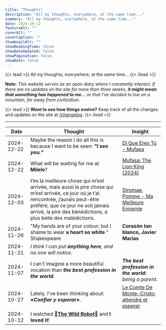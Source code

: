 ```yaml
---
title: "Thoughts"
description: "All my thoughts, everywhere, at the same time..."
summary: "All my thoughts, everywhere, at the same time..."
date: 2024-10-12
featureAlt: ""
coverAlt: ""
coverCaption: ""
thumbnailAlt: ""
showReadingTime: false
showDateUpdated: false
showPagination: false
showDate: false
---
```


{{< lead >}}
All my thoughts, everywhere, at the same time...
{{< /lead >}}

**Note:** *This website serves as an open diary where I constantly interact. If there are no updates on the site for more than three weeks, **it might mean that something has happened to me...** or that I've decided to live on a mountain, far away from civilization.*

{{< lead >}}
**Want to see how things evolve?** Keep track of all the changes and updates on the site at [/changelog](/changelog).
{{< /lead >}}

---

| Date       | Thought | Insight |
| ---------- | ------- | ------- |
| 2024-12-22 | Maybe the reason I do all this is because I want to be seen: ***"I see you."*** | [Di Que Eres Tú - Mufasa](https://open.spotify.com/intl-es/track/3LWUL84aeqzvD3eBxVSKAa?si=53dfa0a98bbf4a0c) |
| 2024-12-22 | What will be waiting for me at **Milele**? | [Mufasa: The Lion King (2024)](https://www.imdb.com/title/tt13186482/) |
| 2024-12-03 | t’es la meilleure chose qui m’est arrivée, mais aussi la pire chose qui m’est arrivée, ce jour où je t’ai rencontrée, j’aurais peut-être préféré, que ce jour ne soit jamais arrivé, la pire des bénédictions, a plus belle des malédictions. | [Stromae, Pomme - Ma Meilleure Ennemie](https://www.youtube.com/watch?v=1F3OGIFnW1k) |
| 2024-11-26 | "My hands are of your colour; but I shame to wear **a heart so white**." Shakespeare | **Corazón tan blanco, Javier Marías** |
| 2024-11-21 | *I think I can put **anything here**, and no one will notice.* |  |
| 2024-11-07 | I can't imagine a more beautiful vocation than ***the best profession in the world***. | ***The best profession in the world:** being a parent.* |
| 2024-10-27 | Lately, I've been thinking about: ***«Confiar y esperar»***. | [Le Comte De Monte-Cristo: attendre et esperer](/blog/le-comte-de-monte-cristo-attendre-et-esperer/) |
| 2024-10-12 | I watched 🤖[**The Wild Robot**](https://www.imdb.com/title/tt29623480/)🦆 and **I loved it**! |  |
